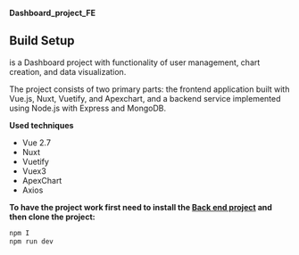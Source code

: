



**Dashboard_project_FE**
## Build Setup

is a Dashboard project with functionality of user management, chart creation, and data visualization.

The project consists of two primary parts:
 the frontend application built with Vue.js, Nuxt, Vuetify, and Apexchart, and a backend service implemented using Node.js with Express and MongoDB. 

**Used techniques**
- Vue 2.7
- Nuxt
- Vuetify
- Vuex3
- ApexChart
- Axios

**To have the project work first need to install the  [Back end project](https://github.com/BakrAlqassab/Dashboard_project_BE) and then clone the project:**


```javascript
npm I
npm run dev
```











  

